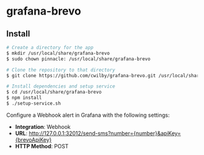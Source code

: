# grafana-brevo

## Install

```bash
# Create a directory for the app
$ mkdir /usr/local/share/grafana-brevo
$ sudo chown pinnacle: /usr/local/share/grafana-brevo

# Clone the repository to that directory
$ git clone https://github.com/cwilby/grafana-brevo.git /usr/local/share/grafana-brevo

# Install dependencies and setup service
$ cd /usr/local/share/grafana-brevo
$ npm install
$ ./setup-service.sh
```

Configure a Webhook alert in Grafana with the following settings:

* **Integration**: Webhook
* **URL**: http://127.0.0.1:32012/send-sms?number={number}&apiKey={brevoApiKey}
* **HTTP Method**: POST


